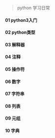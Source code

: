 > python 学习日常

#### 01 python3入门
#### 02 python类型
#### 03 解释器
#### 04 注释
#### 05 操作符
#### 06 数字
#### 07 字符串
#### 08 列表
#### 09 元组
#### 10 字典